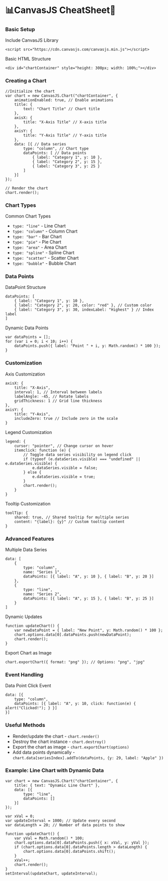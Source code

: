 # 📊CanvasJS CheatSheet📝

### Basic Setup
Include CanvasJS Library
```
<script src="https://cdn.canvasjs.com/canvasjs.min.js"></script>
```

Basic HTML Structure
```
<div id="chartContainer" style="height: 300px; width: 100%;"></div>
```

### Creating a Chart
```
//Initialize the chart
var chart = new CanvasJS.Chart("chartContainer", {
    animationEnabled: true, // Enable animations
    title: {
        text: "Chart Title" // Chart title
    },
    axisX: {
        title: "X-Axis Title" // X-axis title
    },
    axisY: {
        title: "Y-Axis Title" // Y-axis title
    },
    data: [{ // Data series
        type: "column", // Chart type
        dataPoints: [ // Data points
            { label: "Category 1", y: 10 },
            { label: "Category 2", y: 15 },
            { label: "Category 3", y: 25 }
        ]
    }]
});

// Render the chart
chart.render();
```

### Chart Types
Common Chart Types
- ```type: "line"``` - Line Chart
- ```type: "column"``` - Column Chart
- ```type: "bar"``` - Bar Chart
- ```type: "pie"``` - Pie Chart
- ```type: "area"``` - Area Chart
- ```type: "spline"``` - Spline Chart
- ```type: "scatter"``` - Scatter Chart
- ```type: "bubble"``` - Bubble Chart

### Data Points
DataPoint Structure
```
dataPoints: [
    { label: "Category 1", y: 10 },
    { label: "Category 2", y: 20, color: "red" }, // Custom color
    { label: "Category 3", y: 30, indexLabel: "Highest" } // Index label
]
```

Dynamic Data Points
```
var dataPoints = [];
for (var i = 0; i < 10; i++) {
    dataPoints.push({ label: "Point " + i, y: Math.random() * 100 });
}
```

### Customization
Axis Customization
```
axisX: {
    title: "X-Axis",
    interval: 1, // Interval between labels
    labelAngle: -45, // Rotate labels
    gridThickness: 1 // Grid line thickness
},
axisY: {
    title: "Y-Axis",
    includeZero: true // Include zero in the scale
}
```

Legend Customization
```
legend: {
    cursor: "pointer", // Change cursor on hover
    itemclick: function (e) {
        // Toggle data series visibility on legend click
        if (typeof (e.dataSeries.visible) === "undefined" || e.dataSeries.visible) {
            e.dataSeries.visible = false;
        } else {
            e.dataSeries.visible = true;
        }
        chart.render();
    }
}
```

Tooltip Customization
```
toolTip: {
    shared: true, // Shared tooltip for multiple series
    content: "{label}: {y}" // Custom tooltip content
}
```

### Advanced Features
Multiple Data Series
```
data: [
    {
        type: "column",
        name: "Series 1",
        dataPoints: [{ label: "A", y: 10 }, { label: "B", y: 20 }]
    },
    {
        type: "line",
        name: "Series 2",
        dataPoints: [{ label: "A", y: 15 }, { label: "B", y: 25 }]
    }
]
```

Dynamic Updates
```
function updateChart() {
    var newDataPoint = { label: "New Point", y: Math.random() * 100 };
    chart.options.data[0].dataPoints.push(newDataPoint);
    chart.render();
}
```

Export Chart as Image
```
chart.exportChart({ format: "png" }); // Options: "png", "jpg"
```

### Event Handling
Data Point Click Event
```
data: [{
    type: "column",
    dataPoints: [{ label: "A", y: 10, click: function(e) { alert("Clicked!"); } }]
}]
```

### Useful Methods
- Render/update the chart - ```chart.render()```
- Destroy the chart instance - ```chart.destroy()```
- Export the chart as image - ```chart.exportChart(options)```
- Add data points dynamically - ```chart.data[seriesIndex].addTo(dataPoints, {y: 29, label: "Apple" })```

### Example: Line Chart with Dynamic Data
```
var chart = new CanvasJS.Chart("chartContainer", {
    title: { text: "Dynamic Line Chart" },
    data: [{
        type: "line",
        dataPoints: []
    }]
});

var xVal = 0;
var updateInterval = 1000; // Update every second
var dataLength = 20; // Number of data points to show

function updateChart() {
    var yVal = Math.random() * 100;
    chart.options.data[0].dataPoints.push({ x: xVal, y: yVal });
    if (chart.options.data[0].dataPoints.length > dataLength) {
        chart.options.data[0].dataPoints.shift();
    }
    xVal++;
    chart.render();
}
setInterval(updateChart, updateInterval);
```
